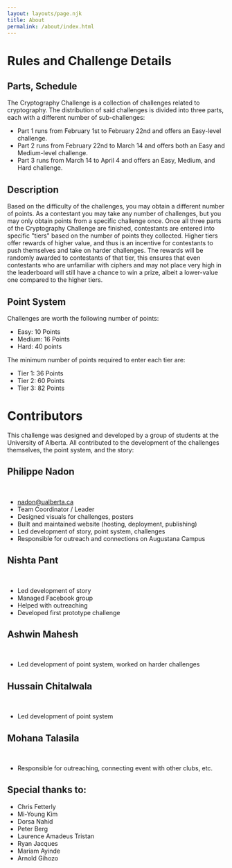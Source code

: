 ```yaml
---
layout: layouts/page.njk
title: About
permalink: /about/index.html
---
```

# Rules and Challenge Details

## Parts, Schedule

The Cryptography Challenge is a collection of challenges related to cryptography. The distribution of said challenges is divided into three parts, each with a different number of sub-challenges:
- Part 1 runs from February 1st to February 22nd and offers an Easy-level challenge.
- Part 2 runs from February 22nd to March 14 and offers both an Easy and Medium-level challenge.
- Part 3 runs from March 14 to April 4 and offers an Easy, Medium, and Hard challenge.

## Description

Based on the difficulty of the challenges, you may obtain a different number of points. As a contestant you may take any number of challenges, but you may only obtain points from a specific challenge once. Once all three parts of the Cryptography Challenge are finished, contestants are entered into specific "tiers" based on the number of points they collected. Higher tiers offer rewards of higher value, and thus is an incentive for contestants to push themselves and take on harder challenges. The rewards will be randomly awarded to contestants of that tier, this ensures that even contestants who are unfamiliar with ciphers and may not place very high in the leaderboard will still have a chance to win a prize, albeit a lower-value one compared to the higher tiers.

## Point System

Challenges are worth the following number of points:
- Easy: 10 Points
- Medium: 16 Points
- Hard: 40 points

The minimum number of points required to enter each tier are:
- Tier 1: 36 Points
- Tier 2: 60 Points
- Tier 3: 82 Points

# Contributors

This challenge was designed and developed by a group of students at the University of Alberta. All contributed to the development of the challenges themselves, the point system, and the story:

## Philippe Nadon
﻿
- nadon@ualberta.ca
- Team Coordinator / Leader
- Designed visuals for challenges, posters
- Built and maintained website (hosting, deployment, publishing)
- Led development of story, point system, challenges
- Responsible for outreach and connections on Augustana Campus

## Nishta Pant
﻿
- Led development of story
- Managed Facebook group
- Helped with outreaching
- Developed first prototype challenge
﻿
## Ashwin Mahesh
﻿
- Led development of point system, worked on harder challenges

## Hussain Chitalwala
﻿
- Led development of point system
﻿
## Mohana Talasila
﻿
- Responsible for outreaching, connecting event with other clubs, etc.

## Special thanks to:
- Chris Fetterly
- Mi-Young Kim
- Dorsa Nahid
- Peter Berg
- Laurence Amadeus Tristan
- Ryan Jacques
- Mariam Ayinde
- Arnold Gihozo

